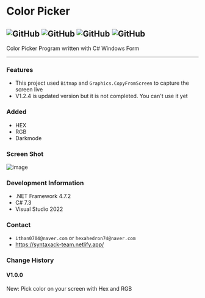# Color Picker
![GitHub](https://img.shields.io/badge/developer-gloomn-blue)
![GitHub](https://img.shields.io/github/license/gloomn/Color-Picker)
![GitHub](https://img.shields.io/github/languages/top/gloomn/Color-Picker)
![GitHub](https://img.shields.io/github/languages/code-size/gloomn/Color-Picker)
---
 Color Picker Program written with C# Windows Form
 
 ---
 ### Features
 * This project used ```Bitmap``` and ```Graphics.CopyFromScreen``` to capture the screen live
 * V1.2.4 is updated version but it is not completed. You can't use it yet
 
 ### Added
 * HEX
 * RGB
 * Darkmode

### Screen Shot
![image](https://user-images.githubusercontent.com/86612194/166908233-0f3134f0-8856-424d-9b9a-fca2301859a4.png)

### Development Information
* .NET Framework 4.7.2
* C# 7.3
* Visual Studio 2022

### Contact
* ```ithan0704@naver.com``` or ```hexahedron74@naver.com```
* https://syntaxack-team.netlify.app/

### Change History
#### V1.0.0
New: Pick color on your screen with Hex and RGB
